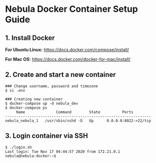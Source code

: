 # Nebula Docker Container Setup Guide

## 1. Install Docker

**For Ubuntu Linux:**
https://docs.docker.com/compose/install/

**For Mac OS:**
https://docs.docker.com/docker-for-mac/install/

## 2. Create and start a new container

```
### Change username, password and timezone
$ vi .env

### Creating new container
$ docker-compose up -d nebula_dev
$ docker-compose ps
     Name              Command        State          Ports
------------------------------------------------------------------
nebula_nebula_1   /usr/sbin/sshd -D   Up      0.0.0.0:8022->22/tcp

```

## 3. Login container via SSH

```
$ ./login.sh
Last login: Tue Nov 17 04:44:57 2020 from 172.21.0.1
nebula@nebula-docker:~$
```
